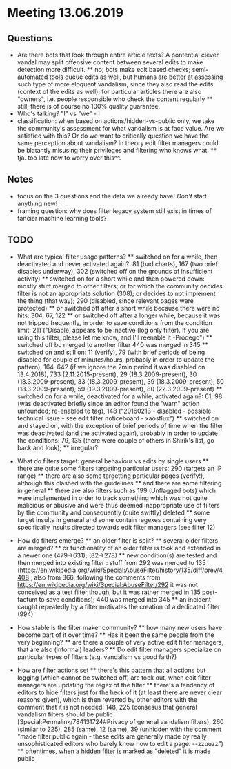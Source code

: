 # Meeting 13.06.2019

## Questions

* Are there bots that look through entire article texts? A pontential clever vandal may split offensive content between several edits to make detection more difficult.
  ** no; bots make edit based checks; semi-automated tools queue edits as well, but humans are better at assessing such type of more eloquent vandalism, since they also read the edits (context of the edits as well); for particular articles there are also "owners", i.e. people responsible who check the content regularly
  ** still, there is of course no 100% quality guarantee.
* Who's talking? "I" vs "we" - I
* classification: when based on actions/hidden-vs-public only, we take the community's assessment for what vandalism is at face value. Are we satisfied with this? Or do we want to critically question we have the same perception about vandalism? In theory edit filter managers could be blatantly misusing their privileges and filtering who knows what.
  ** tja. too late now to worry over this^^.


## Notes

* focus on the 3 questions and the data we already have! *Don't* start anything new!
* framing question: why does filter legacy system still exist in times of fancier machine learning tools?


## TODO

* What are typical filter usage patterns?
  ** switched on for a while, then deactivated and never activated again?: 81 (bad charts), 167 (two brief disables underway), 302 (switched off on the grounds of insufficient activity)
     ** switched on for a short while and then powered down: mostly stuff merged to other filters; or for which the community decides filter is not an appropriate solution (308); or decides to not implement the thing (that way); 290 (disabled, since relevant pages were protected)
     ** or switched off after a short while because there were no hits: 304, 67, 122
     ** or switched off after a longer while, because it was not tripped frequently, in order to save conditions from the condition limit: 211 ("Disable, appears to be inactive (log only filter). If you are using this filter, please let me know, and I'll reenable it -Prodego")
     ** switched off bc merged to another filter 440 was merged in 345
  ** switched on and still on: 11 (verify), 79 (with brief periods of being disabled for couple of minutes/hours, probably in order to update the pattern), 164, 642 (if we ignore the 2min period it was disabled on 13.4.2018), 733 (2.11.2015-present), 29 (18.3.2009-present), 30 (18.3.2009-present), 33 (18.3.2009-present), 39 (18.3.2009-present), 50 (18.3.2009-present), 59 (19.3.2009-present), 80 (22.3.2009-present)
  ** switched on for a while, deactivated for a while, activated again?: 61, 98 (was deactivated briefly since an editor found the "warn" action unfounded; re-enabled to tag), 148 ("20160213 - disabled - possible technical issue - see edit filter noticeboard - xaosflux")
  ** switched on and stayed on, with the exception of brief periods of time when the filter was deactivated (and the activated again), probably in order to update the conditions: 79, 135 (there were couple of others in Shirik's list, go back and look);
  ** irregular?

* What do filters target: general behaviour vs edits by single users
  ** there are quite some filters targeting particular users: 290 (targets an IP range)
  ** there are also some targetting particular pages (verify!), although this clashed with the guidelines
  ** and there are some filtering in general
  ** there are also filters such as 199 (Unflagged bots) which were implemented in order to track something which was not quite malicious or abusive and were thus deemed inappropriate use of filters by the community and consequently (quite swiftly) deleted
  ** some target insults in general and some contain regexes containing very specifically insults directed towards edit filter managers (see filter 12)

* How do filters emerge?
  ** an older filter is split?
  ** several older filters are merged?
  ** or functionality of an older filter is took and extended in a newer one (479->631); (82->278)
  ** new condition(s) are tested and then merged into existing filter : stuff from 292 was merged to 135 (https://en.wikipedia.org/wiki/Special:AbuseFilter/history/135/diff/prev/4408 , also from 366; following the comments from https://en.wikipedia.org/wiki/Special:AbuseFilter/292 it was not conceived as a test filter though, but it was rather merged in 135 post-factum to save conditions); 440 was merged into 345
  ** an incident caught repeatedly by a filter motivates the creation of a dedicated filter (994)

* How stable is the filter maker community?
  ** how many new users have become part of it over time?
  ** Has it been the same people from the very beginning?
  ** are there a couple of very active edit filter managers, that are also (informal) leaders?
  ** Do edit filter managers specialize on particular types of filters (e.g. vandalism vs good faith?)

* How are filter actions set
  ** there's this pattern that all actions but logging (which cannot be switched off) are took out, when edit filter managers are updating the regex of the filter
  ** there's a tendency of editors to hide filters just for the heck of it (at least there are never clear reasons given), which is then reverted by other editors with the comment that it is not needed: 148, 225 (consesus that general vandalism filters should be public [Special:Permalink/784131724#Privacy of general vandalism filters), 260 (similar to 225), 285 (same), 12 (same), 39 (unhidden with the comment "made filter public again - these edits are generally made by really unsophisticated editors who barely know how to edit a page. --zzuuzz")
  ** oftentimes, when a hidden filter is marked as "deleted" it is made public
